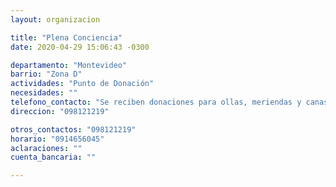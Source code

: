 ```yaml
---
layout: organizacion

title: "Plena Conciencia"
date: 2020-04-29 15:06:43 -0300

departamento: "Montevideo"
barrio: "Zona D"
actividades: "Punto de Donación"
necesidades: ""
telefono_contacto: "Se reciben donaciones para ollas, meriendas y canastas"
direccion: "098121219"

otros_contactos: "098121219"
horario: "0914656045"
aclaraciones: ""
cuenta_bancaria: ""

---
```

